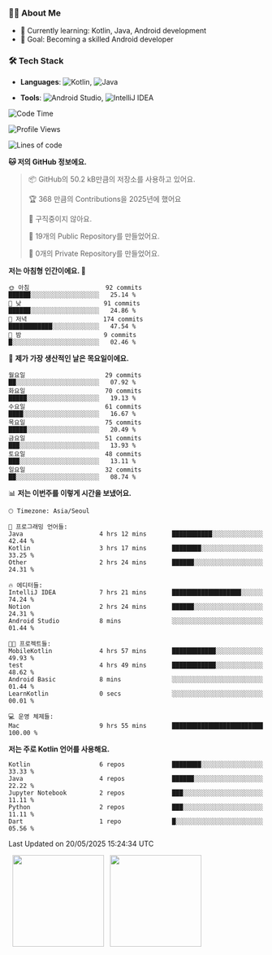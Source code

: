 ### 👨‍💻 About Me
- 🌱 Currently learning: Kotlin, Java, Android development
- 🎯 Goal: Becoming a skilled Android developer

### 🛠 Tech Stack
- **Languages**: ![Kotlin](https://img.shields.io/badge/Kotlin-0095D5?style=flat-square&logo=kotlin&logoColor=white), 
![Java](https://img.shields.io/badge/Java-007396?style=flat-square&logo=coffeescript&logoColor=white)

- **Tools**:
![Android Studio](https://img.shields.io/badge/Android%20Studio-3DDC84?style=flat-square&logo=android-studio&logoColor=white), 
![IntelliJ IDEA](https://img.shields.io/badge/IntelliJ%20IDEA-000000?style=flat-square&logo=intellij-idea&logoColor=white)

<!--START_SECTION:waka-->
![Code Time](http://img.shields.io/badge/Code%20Time-143%20hrs%2021%20mins-blue)

![Profile Views](http://img.shields.io/badge/Profile%20Views-2-blue)

![Lines of code](https://img.shields.io/badge/%EC%A0%80%EB%8A%94%20%EC%97%AC%ED%83%9C%EA%B9%8C%EC%A7%80%20-278.0%20thousand%20%EC%A4%84%EC%9D%98%20%EC%BD%94%EB%93%9C%EB%A5%BC%20%EC%9E%91%EC%84%B1%ED%96%88%EC%96%B4%EC%9A%94.-blue)

**🐱 저의 GitHub 정보에요.** 

> 📦 GitHub의 50.2 kB만큼의 저장소를 사용하고 있어요. 
 > 
> 🏆 368 만큼의 Contributions을 2025년에 했어요
 > 
> 🚫 구직중이지 않아요.
 > 
> 📜 19개의 Public Repository를 만들었어요. 
 > 
> 🔑 0개의 Private Repository를 만들었어요. 
 > 
**저는 아침형 인간이에요. 🐤** 

```text
🌞 아침                     92 commits          ██████░░░░░░░░░░░░░░░░░░░   25.14 % 
🌆 낮　                     91 commits          ██████░░░░░░░░░░░░░░░░░░░   24.86 % 
🌃 저녁                     174 commits         ████████████░░░░░░░░░░░░░   47.54 % 
🌙 밤　                     9 commits           █░░░░░░░░░░░░░░░░░░░░░░░░   02.46 % 
```
📅 **제가 가장 생산적인 날은 목요일이에요.** 

```text
월요일                      29 commits          ██░░░░░░░░░░░░░░░░░░░░░░░   07.92 % 
화요일                      70 commits          █████░░░░░░░░░░░░░░░░░░░░   19.13 % 
수요일                      61 commits          ████░░░░░░░░░░░░░░░░░░░░░   16.67 % 
목요일                      75 commits          █████░░░░░░░░░░░░░░░░░░░░   20.49 % 
금요일                      51 commits          ███░░░░░░░░░░░░░░░░░░░░░░   13.93 % 
토요일                      48 commits          ███░░░░░░░░░░░░░░░░░░░░░░   13.11 % 
일요일                      32 commits          ██░░░░░░░░░░░░░░░░░░░░░░░   08.74 % 
```


📊 **저는 이번주를 이렇게 시간을 보냈어요.** 

```text
🕑︎ Timezone: Asia/Seoul

💬 프로그래밍 언어들: 
Java                     4 hrs 12 mins       ███████████░░░░░░░░░░░░░░   42.44 % 
Kotlin                   3 hrs 17 mins       ████████░░░░░░░░░░░░░░░░░   33.25 % 
Other                    2 hrs 24 mins       ██████░░░░░░░░░░░░░░░░░░░   24.31 % 

🔥 에디터들: 
IntelliJ IDEA            7 hrs 21 mins       ███████████████████░░░░░░   74.24 % 
Notion                   2 hrs 24 mins       ██████░░░░░░░░░░░░░░░░░░░   24.31 % 
Android Studio           8 mins              ░░░░░░░░░░░░░░░░░░░░░░░░░   01.44 % 

🐱‍💻 프로젝트들: 
MobileKotlin             4 hrs 57 mins       ████████████░░░░░░░░░░░░░   49.93 % 
test                     4 hrs 49 mins       ████████████░░░░░░░░░░░░░   48.62 % 
Android Basic            8 mins              ░░░░░░░░░░░░░░░░░░░░░░░░░   01.44 % 
LearnKotlin              0 secs              ░░░░░░░░░░░░░░░░░░░░░░░░░   00.01 % 

💻 운영 체제들: 
Mac                      9 hrs 55 mins       █████████████████████████   100.00 % 
```

**저는 주로 Kotlin 언어를 사용해요.** 

```text
Kotlin                   6 repos             ████████░░░░░░░░░░░░░░░░░   33.33 % 
Java                     4 repos             ██████░░░░░░░░░░░░░░░░░░░   22.22 % 
Jupyter Notebook         2 repos             ███░░░░░░░░░░░░░░░░░░░░░░   11.11 % 
Python                   2 repos             ███░░░░░░░░░░░░░░░░░░░░░░   11.11 % 
Dart                     1 repo              █░░░░░░░░░░░░░░░░░░░░░░░░   05.56 % 
```




 Last Updated on 20/05/2025 15:24:34 UTC
<!--END_SECTION:waka-->

<p>
  <img height="180em" src="https://github-readme-stats.vercel.app/api?username=JongHyun070105&show_icons=true&include_all_commits=true&bg_color=0d1117&title_color=ffffff&text_color=c9d1d9&icon_color=79ff97">
  <img height="180em" src="https://github-readme-stats.vercel.app/api/top-langs/?username=JongHyun070105&layout=compact&langs_count=4&bg_color=0d1117&title_color=ffffff&text_color=c9d1d9&hide=php,jupyter%20notebook&hide_repo=EcoStep,mimir,git-session">
</p>
